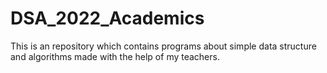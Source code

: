 # DSA_2022_Academics
This is an repository which contains programs about simple data structure and algorithms made with the help of my teachers.
